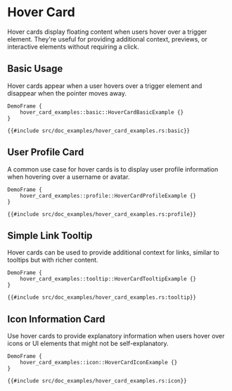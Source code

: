 # Hover Card

Hover cards display floating content when users hover over a trigger element. They're useful for providing additional context, previews, or interactive elements without requiring a click.

## Basic Usage

Hover cards appear when a user hovers over a trigger element and disappear when the pointer moves away.

```inject-dioxus
DemoFrame {
    hover_card_examples::basic::HoverCardBasicExample {}
}
```

```rust, no_run
{{#include src/doc_examples/hover_card_examples.rs:basic}}
```

## User Profile Card

A common use case for hover cards is to display user profile information when hovering over a username or avatar.

```inject-dioxus
DemoFrame {
    hover_card_examples::profile::HoverCardProfileExample {}
}
```

```rust, no_run
{{#include src/doc_examples/hover_card_examples.rs:profile}}
```

## Simple Link Tooltip

Hover cards can be used to provide additional context for links, similar to tooltips but with richer content.

```inject-dioxus
DemoFrame {
    hover_card_examples::tooltip::HoverCardTooltipExample {}
}
```

```rust, no_run
{{#include src/doc_examples/hover_card_examples.rs:tooltip}}
```

## Icon Information Card

Use hover cards to provide explanatory information when users hover over icons or UI elements that might not be self-explanatory.

```inject-dioxus
DemoFrame {
    hover_card_examples::icon::HoverCardIconExample {}
}
```

```rust, no_run
{{#include src/doc_examples/hover_card_examples.rs:icon}}
```
